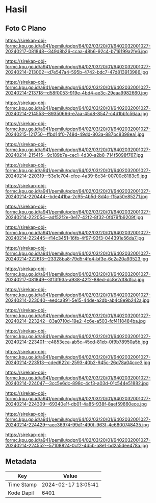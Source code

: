 # Hasil

## Foto C Plano

https://sirekap-obj-formc.kpu.go.id/a941/pemilu/pdpr/64/02/03/20/01/6402032001027-20240217-081848--349d8b26-ccaa-48b6-92c4-b716199a2fe6.jpg

https://sirekap-obj-formc.kpu.go.id/a941/pemilu/pdpr/64/02/03/20/01/6402032001027-20240214-213002--d7e547a4-595b-4742-bdc7-47d813913986.jpg

https://sirekap-obj-formc.kpu.go.id/a941/pemilu/pdpr/64/02/03/20/01/6402032001027-20240214-213718--d58f0053-919e-4bd4-ae3c-29eaa9982660.jpg

https://sirekap-obj-formc.kpu.go.id/a941/pemilu/pdpr/64/02/03/20/01/6402032001027-20240214-214553--89350666-e7aa-45d8-8547-c4d1bbfc56aa.jpg

https://sirekap-obj-formc.kpu.go.id/a941/pemilu/pdpr/64/02/03/20/01/6402032001027-20240215-121750--ffbd14f0-748d-49dd-803a-887bc8398ea1.jpg

https://sirekap-obj-formc.kpu.go.id/a941/pemilu/pdpr/64/02/03/20/01/6402032001027-20240214-215415--9c189b7e-cec1-4d30-a2b8-714f5098f767.jpg

https://sirekap-obj-formc.kpu.go.id/a941/pemilu/pdpr/64/02/03/20/01/6402032001027-20240214-220319--53e1c704-cfce-4a39-8c34-00700c8183c9.jpg

https://sirekap-obj-formc.kpu.go.id/a941/pemilu/pdpr/64/02/03/20/01/6402032001027-20240214-220444--bde441ba-2c95-4b5d-8d4c-ff5a50e85271.jpg

https://sirekap-obj-formc.kpu.go.id/a941/pemilu/pdpr/64/02/03/20/01/6402032001027-20240214-222054--adf52f2e-0e17-42f2-8f32-0f479fb9209f.jpg

https://sirekap-obj-formc.kpu.go.id/a941/pemilu/pdpr/64/02/03/20/01/6402032001027-20240214-222445--f14c3451-16fb-4f97-93f3-044391e56da7.jpg

https://sirekap-obj-formc.kpu.go.id/a941/pemilu/pdpr/64/02/03/20/01/6402032001027-20240214-222613--23328ba8-79d5-4fe4-bf3e-6c2a20a93523.jpg

https://sirekap-obj-formc.kpu.go.id/a941/pemilu/pdpr/64/02/03/20/01/6402032001027-20240217-081849--3f13f93a-a938-42f2-88ed-dc8e2df8dfca.jpg

https://sirekap-obj-formc.kpu.go.id/a941/pemilu/pdpr/64/02/03/20/01/6402032001027-20240214-223040--eedca891-5e15-44de-a2db-ab4c8e9b242a.jpg

https://sirekap-obj-formc.kpu.go.id/a941/pemilu/pdpr/64/02/03/20/01/6402032001027-20240214-223242--83a0710d-19e2-4c6e-a503-fcf4118484ba.jpg

https://sirekap-obj-formc.kpu.go.id/a941/pemilu/pdpr/64/02/03/20/01/6402032001027-20240214-223401--c4853eca-ab5c-45cd-81eb-0f9b78950a5b.jpg

https://sirekap-obj-formc.kpu.go.id/a941/pemilu/pdpr/64/02/03/20/01/6402032001027-20240214-223513--cded622d-2593-40b2-945c-26d78a04cce3.jpg

https://sirekap-obj-formc.kpu.go.id/a941/pemilu/pdpr/64/02/03/20/01/6402032001027-20240214-224047--3cc5e6dc-898c-4cf3-a03d-01c544e51882.jpg

https://sirekap-obj-formc.kpu.go.id/a941/pemilu/pdpr/64/02/03/20/01/6402032001027-20240214-224309--69340e1f-db01-4a85-938f-8aef59860ece.jpg

https://sirekap-obj-formc.kpu.go.id/a941/pemilu/pdpr/64/02/03/20/01/6402032001027-20240214-224429--aec36974-99d1-490f-963f-4e6800748435.jpg

https://sirekap-obj-formc.kpu.go.id/a941/pemilu/pdpr/64/02/03/20/01/6402032001027-20240214-224552--57108824-0cf2-4d5b-a8e1-bd2a5dee478a.jpg


## Metadata

| Key        | Value               |
| ---------- | ------------------- |
| Time Stamp | 2024-02-17 13:05:41 |
| Kode Dapil | 6401                |



